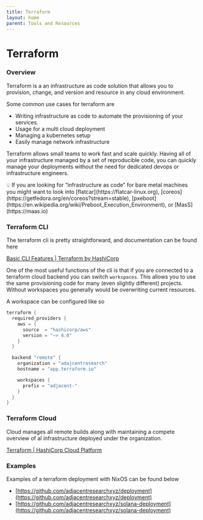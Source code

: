 ```yaml
---
title: Terraform
layout: home
parent: Tools and Resources
---
```


# Terraform

### Overview

Terraform is a an infrastructure as code solution that allows you to provision, change, and version and resource in any cloud environment.

Some common use cases for terraform are 

- Writing infrastructure as code to automate the provisioning of your services.
- Usage for a multi cloud deployment
- Managing a kubernetes setup
- Easily manage network infrastructure

Terraform allows small teams to work fast and scale quickly. Having all of your infrastructure managed by a set of reproducible code, you can quickly manage your deployments without the need for dedicated devops or infrastructure engineers. 

<aside>
💡 If you are looking for “infrastructure as code” for bare metal machines you might want to look into [flatcar](https://flatcar-linux.org), [coreos](https://getfedora.org/en/coreos?stream=stable), [pxeboot](https://en.wikipedia.org/wiki/Preboot_Execution_Environment), or [MasS](https://maas.io)

</aside>

### Terraform CLI

The terraform cli is pretty straightforward, and documentation can be found here 

[Basic CLI Features | Terraform by HashiCorp](https://www.terraform.io/cli/commands)

One of the most useful functions of the cli is that if you are connected to a terraform cloud backend you can switch `workspaces`. This allows you to use the same provisioning code for many (even slightly different) projects. Without workspaces you generally would be overwriting current resources. 

A workspace can be configured like so 

```go
terraform {
  required_providers {
    aws = {
      source  = "hashicorp/aws"
      version = "~> 4.0"
    }
  }

  backend "remote" {
    organization = "adajcentresearch"
    hostname = "app.terraform.io"

    workspaces {
      prefix = "adjacent-"
    }
  }
}
```

### Terraform Cloud

Cloud manages all remote builds along with maintaining a compete overview of al infrastructure deployed under the organization. 

[Terraform | HashiCorp Cloud Platform](https://cloud.hashicorp.com/products/terraform)

### Examples

Examples of a terraform deployment with NixOS can be found below

- [https://github.com/adjacentresearchxyz/deployment](https://github.com/adjacentresearchxyz/deployment)
- [https://github.com/adjacentresearchxyz/solana-deployment](https://github.com/adjacentresearchxyz/solana-deployment)